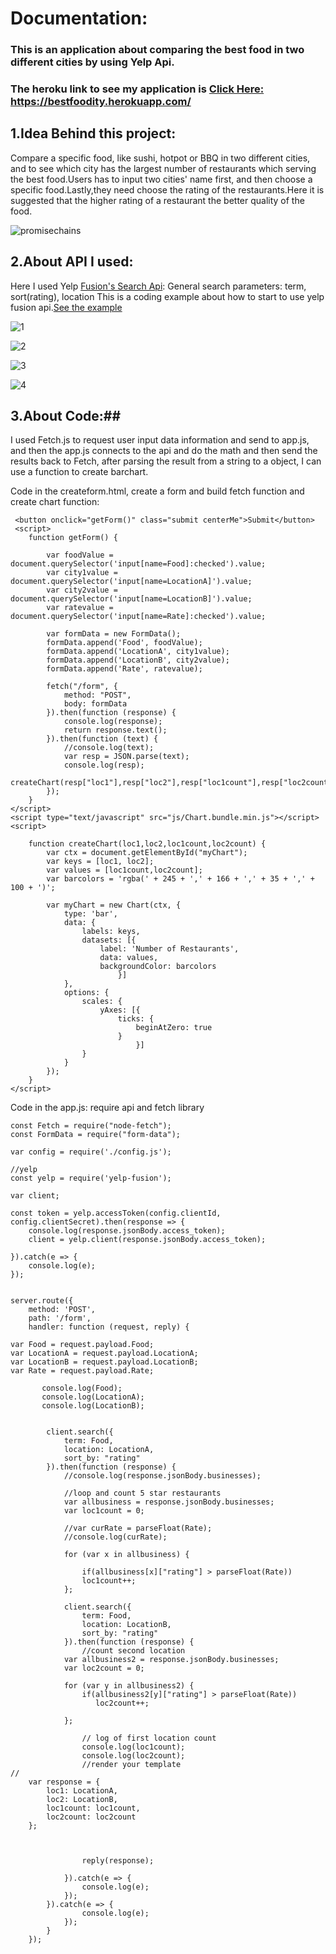 # Documentation: #

### This is an application about comparing the best food in two different cities by using Yelp Api. ###

### The heroku link to see my application is <a href="https://bestfoodity.herokuapp.com/">Click Here: https://bestfoodity.herokuapp.com/ </a> ###

## 1.Idea Behind this project: ##

Compare a specific food, like sushi, hotpot or BBQ in two different cities, and to see which city has the largest number of restaurants which serving the best food.Users has to input two cities' name first, and then choose a specific food.Lastly,they need choose the rating of the restaurants.Here it is suggested that the higher rating of a restaurant the better quality of the food.

![promisechains](https://cloud.githubusercontent.com/assets/13953268/25488074/1278a956-2b34-11e7-9b58-e2057b39bff6.png)

## 2.About API I used: ##

Here I used Yelp <a href="https://www.yelp.com/developers/documentation/v2/search_api">Fusion's Search Api</a>: General search parameters: term, sort(rating), location
This is a coding example about how to start to use yelp fusion api.<a href="https://github.com/Yelp/yelp-fusion/tree/master/fusion/node">See the example</a>

![1](https://cloud.githubusercontent.com/assets/13953268/25488548/51ac1be8-2b35-11e7-92ed-8eaad12acafe.png)

![2](https://cloud.githubusercontent.com/assets/13953268/25488588/67552070-2b35-11e7-88d8-c91e4950a04b.png)

![3](https://cloud.githubusercontent.com/assets/13953268/25488609/731cf810-2b35-11e7-90c9-410577134227.png)

![4](https://cloud.githubusercontent.com/assets/13953268/25488611/74bf800c-2b35-11e7-974c-eb9f97d79c07.png)

## 3.About Code:##
I used Fetch.js to request user input data information and send to app.js, and then the app.js connects to the api and do the math and then send the results back to Fetch, after parsing the result from a string to a object, I can use a function to create barchart.

Code in the createform.html, create a form and build fetch function and create chart function:

```
 <button onclick="getForm()" class="submit centerMe">Submit</button>
 <script>
    function getForm() {
       
        var foodValue = document.querySelector('input[name=Food]:checked').value;
        var city1value = document.querySelector('input[name=LocationA]').value;
        var city2value = document.querySelector('input[name=LocationB]').value;
        var ratevalue = document.querySelector('input[name=Rate]:checked').value;
        
        var formData = new FormData();
        formData.append('Food', foodValue);
        formData.append('LocationA', city1value);
        formData.append('LocationB', city2value);
        formData.append('Rate', ratevalue);

        fetch("/form", {
            method: "POST",
            body: formData
        }).then(function (response) {
            console.log(response);
            return response.text();
        }).then(function (text) {
            //console.log(text);
            var resp = JSON.parse(text);
            console.log(resp);
            createChart(resp["loc1"],resp["loc2"],resp["loc1count"],resp["loc2count"])
        });
    }
</script>
<script type="text/javascript" src="js/Chart.bundle.min.js"></script>
<script>

    function createChart(loc1,loc2,loc1count,loc2count) {
        var ctx = document.getElementById("myChart");
        var keys = [loc1, loc2];
        var values = [loc1count,loc2count];
        var barcolors = 'rgba(' + 245 + ',' + 166 + ',' + 35 + ',' + 100 + ')';

        var myChart = new Chart(ctx, {
            type: 'bar',
            data: {
                labels: keys,
                datasets: [{
                    label: 'Number of Restaurants',
                    data: values,
                    backgroundColor: barcolors
                        }]
            },
            options: {
                scales: {
                    yAxes: [{
                        ticks: {
                            beginAtZero: true
                        }
                            }]
                }
            }
        });
    }
</script>
```

Code in the app.js: require api and fetch library
```
const Fetch = require("node-fetch");
const FormData = require("form-data");

var config = require('./config.js');

//yelp
const yelp = require('yelp-fusion');

var client;

const token = yelp.accessToken(config.clientId, config.clientSecret).then(response => {
    console.log(response.jsonBody.access_token);
    client = yelp.client(response.jsonBody.access_token);

}).catch(e => {
    console.log(e);
});


server.route({
    method: 'POST',
    path: '/form',
    handler: function (request, reply) {

var Food = request.payload.Food;
var LocationA = request.payload.LocationA;
var LocationB = request.payload.LocationB;
var Rate = request.payload.Rate;
        
       console.log(Food);
       console.log(LocationA);
       console.log(LocationB);
       
       
        client.search({
            term: Food,
            location: LocationA,
            sort_by: "rating"
        }).then(function (response) {
            //console.log(response.jsonBody.businesses);
            
            //loop and count 5 star restaurants
            var allbusiness = response.jsonBody.businesses;
            var loc1count = 0;
            
            //var curRate = parseFloat(Rate);
            //console.log(curRate);
           
            for (var x in allbusiness) {
                
                if(allbusiness[x]["rating"] > parseFloat(Rate))
                loc1count++;
            };

            client.search({
                term: Food,
                location: LocationB,
                sort_by: "rating"
            }).then(function (response) {
                //count second location
            var allbusiness2 = response.jsonBody.businesses;
            var loc2count = 0;
           
            for (var y in allbusiness2) {
                if(allbusiness2[y]["rating"] > parseFloat(Rate))
                   loc2count++; 
            
            };
                
                // log of first location count
                console.log(loc1count);
                console.log(loc2count);
                //render your template
//                
    var response = {
        loc1: LocationA, 
        loc2: LocationB, 
        loc1count: loc1count,
        loc2count: loc2count
    };
                

                
                reply(response);
    
            }).catch(e => {
                console.log(e);
            });
        }).catch(e => {
                console.log(e);
            });
        }
    });

```





